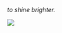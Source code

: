 *to shine brighter.*

![](https://cdn.discordapp.com/attachments/812003474287493130/965878231322488862/wpp.jpg)
